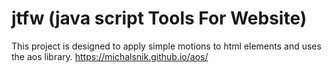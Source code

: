 # jtfw (java script Tools For Website)

This project is designed to apply simple motions to html elements and uses the aos library.
https://michalsnik.github.io/aos/